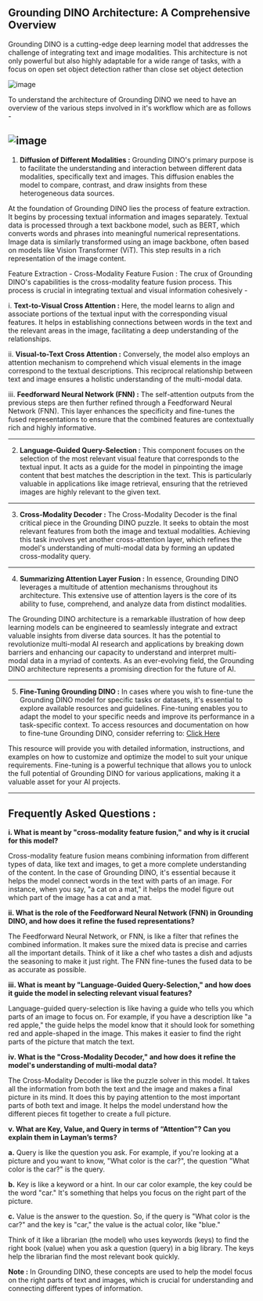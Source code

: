 ## Grounding DINO Architecture: A Comprehensive Overview

Grounding DINO is a cutting-edge deep learning model that addresses the challenge of integrating text and image modalities. This architecture is not only powerful but also 
highly adaptable for a wide range of tasks, with a focus on open set object detection rather than close set object detection

![image](https://drive.google.com/uc?export=view&id=1RZ47aqnyGkeFEijq9H0SSe5A81njbHHp) 

To understand the architecture of Grounding DINO we need to have an overview of the various steps involved in it's workflow which are as follows -

![image](https://drive.google.com/uc?export=view&id=15TvSiCXGftr3ygfFzD6d5xzOgb_sqOZf) 
---
1. **Diffusion of Different Modalities :** Grounding DINO's primary purpose is to facilitate the understanding and interaction between different data modalities, specifically text and images. This diffusion enables the model to compare, contrast, and draw insights from these heterogeneous data sources.

At the foundation of Grounding DINO lies the process of feature extraction. It begins by processing textual information and images separately. Textual data is processed through a 
text backbone model, such as BERT, which converts words and phrases into meaningful numerical representations. Image data is similarly transformed using an image backbone, often 
based on models like Vision Transformer (ViT). This step results in a rich representation of the image content.

Feature Extraction - Cross-Modality Feature Fusion : The crux of Grounding DINO's capabilities is the cross-modality feature fusion process. This process is crucial in 
integrating textual and visual information cohesively -

i. **Text-to-Visual Cross Attention :** Here, the model learns to align and associate portions of the textual input with the corresponding visual features. It helps in establishing 
connections between words in the text and the relevant areas in the image, facilitating a deep understanding of the relationships.

ii. **Visual-to-Text Cross Attention :** Conversely, the model also employs an attention mechanism to comprehend which visual elements in the image correspond to the textual 
descriptions. This reciprocal relationship between text and image ensures a holistic understanding of the multi-modal data.

iii. **Feedforward Neural Network (FNN) :** The self-attention outputs from the previous steps are then further refined through a Feedforward Neural Network (FNN). This layer 
enhances the specificity and fine-tunes the fused representations to ensure that the combined features are contextually rich and highly informative.

---

2. **Language-Guided Query-Selection :** This component focuses on the selection of the most relevant visual feature that corresponds to the textual input. It acts as a guide for 
the model in pinpointing the image content that best matches the description in the text. This is particularly valuable in applications like image retrieval, ensuring that the 
retrieved images are highly relevant to the given text.

---

3. **Cross-Modality Decoder :** The Cross-Modality Decoder is the final critical piece in the Grounding DINO puzzle. It seeks to obtain the most relevant features from both the image and textual modalities. 
Achieving this task involves yet another cross-attention layer, which refines the model's understanding of multi-modal data by forming an updated cross-modality query.

---

4. **Summarizing Attention Layer Fusion :** In essence, Grounding DINO leverages a multitude of attention mechanisms throughout its architecture. This extensive use of attention layers is the core of its ability to fuse, comprehend, and analyze data from distinct modalities.

The Grounding DINO architecture is a remarkable illustration of how deep learning models can be engineered to seamlessly integrate and extract valuable insights from diverse 
data sources. It has the potential to revolutionize multi-modal AI research and applications by breaking down barriers and enhancing our capacity to understand and interpret 
multi-modal data in a myriad of contexts. As an ever-evolving field, the Grounding DINO architecture represents a promising direction for the future of AI.

---

5. **Fine-Tuning Grounding DINO :** In cases where you wish to fine-tune the Grounding DINO model for specific tasks or datasets, it's essential to explore available resources and 
guidelines. Fine-tuning enables you to adapt the model to your specific needs and improve its performance in a task-specific context. To access resources and documentation 
on how to fine-tune Grounding DINO, consider referring to: [Click Here](https://github.com/IDEA-Research/GroundingDINO/issues/228)

This resource will provide you with detailed information, instructions, and examples on how to customize and optimize the model to suit your unique requirements. 
Fine-tuning is a powerful technique that allows you to unlock the full potential of Grounding DINO for various applications, making it a valuable asset for your AI projects.

---

## Frequently Asked Questions :

**i. What is meant by "cross-modality feature fusion," and why is it crucial for this model?**

Cross-modality feature fusion means combining information from different types of data, like text and images, to get a more complete understanding of the content. In the case of Grounding DINO, it's essential because it helps the model connect words in the text with parts of an image. For instance, when you say, "a cat on a mat," it helps the model figure out which part of the image has a cat and a mat.

**ii. What is the role of the Feedforward Neural Network (FNN) in Grounding DINO, and how does it refine the fused representations?**

The Feedforward Neural Network, or FNN, is like a filter that refines the combined information. It makes sure the mixed data is precise and carries all the important details. Think of it like a chef who tastes a dish and adjusts the seasoning to make it just right. The FNN fine-tunes the fused data to be as accurate as possible.

**iii. What is meant by "Language-Guided Query-Selection," and how does it guide the model in selecting relevant visual features?**

Language-guided query-selection is like having a guide who tells you which parts of an image to focus on. For example, if you have a description like "a red apple," the guide helps the model know that it should look for something red and apple-shaped in the image. This makes it easier to find the right parts of the picture that match the text.

**iv. What is the "Cross-Modality Decoder," and how does it refine the model's understanding of multi-modal data?**

The Cross-Modality Decoder is like the puzzle solver in this model. It takes all the information from both the text and the image and makes a final picture in its mind. It does this by paying attention to the most important parts of both text and image. It helps the model understand how the different pieces fit together to create a full picture.

**v. What are Key, Value, and Query in terms of “Attention”? Can you explain them in Layman’s terms?**

**a.** Query is like the question you ask. For example, if you're looking at a picture and you want to know, "What color is the car?", the question "What color is the car?" is the query.

**b.** Key is like a keyword or a hint. In our car color example, the key could be the word "car." It's something that helps you focus on the right part of the picture.

**c.** Value is the answer to the question. So, if the query is "What color is the car?" and the key is "car," the value is the actual color, like "blue."

Think of it like a librarian (the model) who uses keywords (keys) to find the right book (value) when you ask a question (query) in a big library. The keys help the librarian find the most relevant book quickly.

**Note :** In Grounding DINO, these concepts are used to help the model focus on the right parts of text and images, which is crucial for understanding and connecting different types of information.
